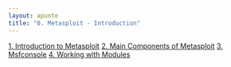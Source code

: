 ```yaml
---
layout: apunte
title: "0. Metasploit - Introduction"
---
```


[1. Introduction to Metasploit](/apuntes/thm/0-pre-career/2-cyber-security-101/7-exploitation-basics/2-metasploit-introduction/1-introduction-to-metasploit/)
[2. Main Components of Metasploit](/apuntes/thm/0-pre-career/2-cyber-security-101/7-exploitation-basics/2-metasploit-introduction/2-main-components-of-metasploit/)
[3. Msfconsole](/apuntes/thm/0-pre-career/2-cyber-security-101/7-exploitation-basics/2-metasploit-introduction/3-msfconsole/)
[4. Working with Modules](/apuntes/thm/0-pre-career/2-cyber-security-101/7-exploitation-basics/2-metasploit-introduction/4-working-with-modules/)
